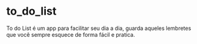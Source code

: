 # to_do_list

To do List é um app para facilitar seu dia a dia, guarda aqueles lembretes que você sempre esquece de forma fácil e pratica.